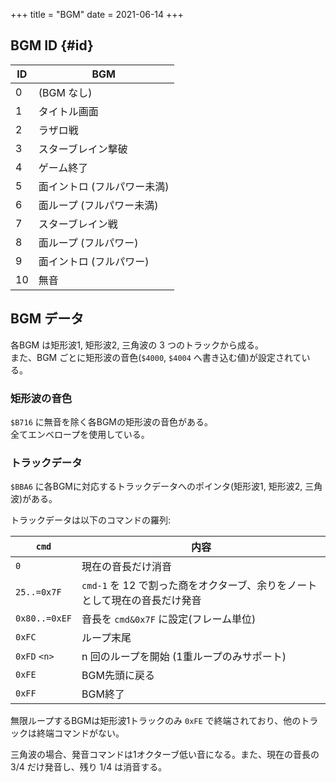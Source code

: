 +++
title = "BGM"
date = 2021-06-14
+++

## BGM ID {#id}

| ID | BGM                         |
| -- | --                          |
| 0  | (BGM なし)                  |
| 1  | タイトル画面                |
| 2  | ラザロ戦                    |
| 3  | スターブレイン撃破          |
| 4  | ゲーム終了                  |
| 5  | 面イントロ (フルパワー未満) |
| 6  | 面ループ (フルパワー未満)   |
| 7  | スターブレイン戦            |
| 8  | 面ループ (フルパワー)       |
| 9  | 面イントロ (フルパワー)     |
| 10 | 無音                        |

## BGM データ

各BGM は矩形波1, 矩形波2, 三角波の 3 つのトラックから成る。  
また、BGM ごとに矩形波の音色(`$4000`, `$4004` へ書き込む値)が設定されている。

### 矩形波の音色

`$B716` に無音を除く各BGMの矩形波の音色がある。  
全てエンベロープを使用している。

### トラックデータ

`$BBA6` に各BGMに対応するトラックデータへのポインタ(矩形波1, 矩形波2, 三角波)がある。

トラックデータは以下のコマンドの羅列:

| `cmd`         | 内容                                                                       |
| --            | --                                                                         |
| `0`           | 現在の音長だけ消音                                                         |
| `25..=0x7F`   | `cmd-1` を 12 で割った商をオクターブ、余りをノートとして現在の音長だけ発音 |
| `0x80..=0xEF` | 音長を `cmd&0x7F` に設定(フレーム単位)                                     |
| `0xFC`        | ループ末尾                                                                 |
| `0xFD` `<n>`  | n 回のループを開始 (1重ループのみサポート)                                 |
| `0xFE`        | BGM先頭に戻る                                                              |
| `0xFF`        | BGM終了                                                                    |

無限ループするBGMは矩形波1トラックのみ `0xFE` で終端されており、他のトラックは終端コマンドがない。

三角波の場合、発音コマンドは1オクターブ低い音になる。また、現在の音長の 3/4 だけ発音し、残り 1/4 は消音する。
